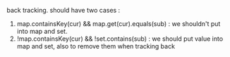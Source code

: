 back tracking.
should have two cases : 
1. map.containsKey(cur) && map.get(cur).equals(sub) :  we shouldn't put into map and set.
2. !map.containsKey(cur) && !set.contains(sub) : we should put value into map and set, also to remove them when tracking back